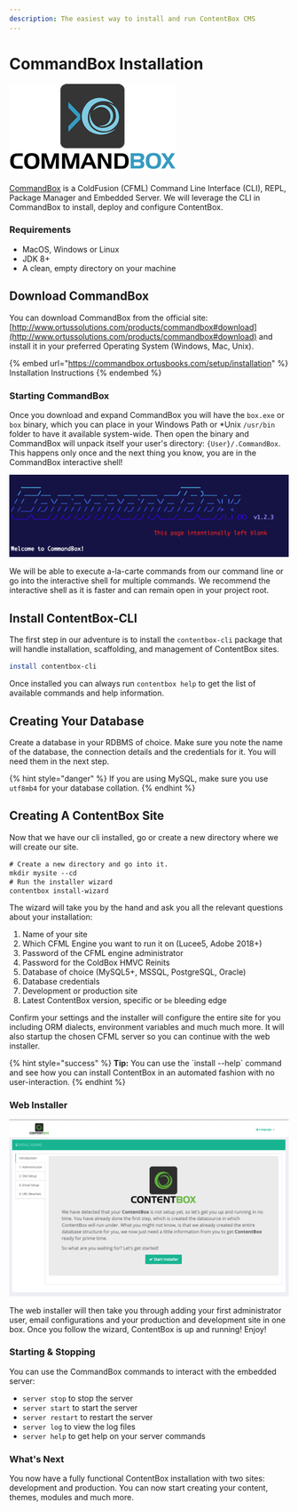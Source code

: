 ```yaml
---
description: The easiest way to install and run ContentBox CMS
---
```


# CommandBox Installation

![CommandBox CLI](../../.gitbook/assets/CommandBoxLogo.png)

[CommandBox](http://www.ortussolutions.com/products/commandbox) is a ColdFusion (CFML) Command Line Interface (CLI), REPL, Package Manager and Embedded Server. We will leverage the CLI in CommandBox to install, deploy and configure ContentBox.

### Requirements

* MacOS, Windows or Linux
* JDK 8+
* A clean, empty directory on your machine

## Download CommandBox

You can download CommandBox from the official site: [http://www.ortussolutions.com/products/commandbox#download](http://www.ortussolutions.com/products/commandbox#download) and install it in your preferred Operating System (Windows, Mac, Unix).

{% embed url="https://commandbox.ortusbooks.com/setup/installation" %}
Installation Instructions
{% endembed %}

### Starting CommandBox

Once you download and expand CommandBox you will have the `box.exe` or `box` binary, which you can place in your Windows Path or \*Unix `/usr/bin` folder to have it available system-wide. Then open the binary and CommandBox will unpack itself your user's directory: `{User}/.CommandBox`. This happens only once and the next thing you know, you are in the CommandBox interactive shell!

![box shell](<../../.gitbook/assets/image (8).png>)

We will be able to execute a-la-carte commands from our command line or go into the interactive shell for multiple commands. We recommend the interactive shell as it is faster and can remain open in your project root.

## Install ContentBox-CLI

The first step in our adventure is to install the `contentbox-cli` package that will handle installation, scaffolding, and management of ContentBox sites.

```bash
install contentbox-cli
```

Once installed you can always run `contentbox help` to get the list of available commands and help information.

## Creating Your Database

Create a database in your RDBMS of choice. Make sure you note the name of the database, the connection details and the credentials for it. You will need them in the next step.

{% hint style="danger" %}
If you are using MySQL, make sure you use `utf8mb4` for your database collation.
{% endhint %}

## Creating A ContentBox Site

Now that we have our cli installed, go or create a new directory where we will create our site.

```
# Create a new directory and go into it.
mkdir mysite --cd
# Run the installer wizard
contentbox install-wizard
```

The wizard will take you by the hand and ask you all the relevant questions about your installation:

1. Name of your site
2. Which CFML Engine you want to run it on (Lucee5, Adobe 2018+)
3. Password of the CFML engine administrator
4. Password for the ColdBox HMVC Reinits
5. Database of choice (MySQL5+, MSSQL, PostgreSQL, Oracle)
6. Database credentials
7. Development or production site
8. Latest ContentBox version, specific or `be` bleeding edge

Confirm your settings and the installer will configure the entire site for you including ORM dialects, environment variables and much much more. It will also startup the chosen CFML server so you can continue with the web installer.

{% hint style="success" %}
**Tip:** You can use the \`install --help\` command and see how you can install ContentBox in an automated fashion with no user-interaction.
{% endhint %}

### Web Installer

![](<../../.gitbook/assets/image (9).png>)

The web installer will then take you through adding your first administrator user, email configurations and your production and development site in one box. Once you follow the wizard, ContentBox is up and running! Enjoy!

### Starting & Stopping

You can use the CommandBox commands to interact with the embedded server:

* `server stop` to stop the server
* `server start` to start the server
* `server restart` to restart the server
* `server log` to view the log files
* `server help` to get help on your server commands

### What's Next

You now have a fully functional ContentBox installation with two sites: development and production. You can now start creating your content, themes, modules and much more.
